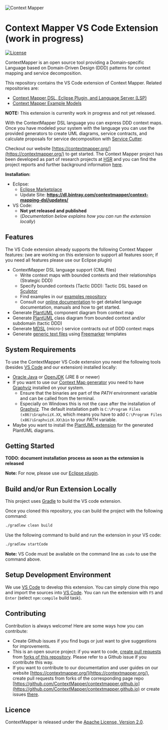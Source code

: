 ![Context Mapper](https://raw.githubusercontent.com/wiki/ContextMapper/context-mapper-dsl/logo/cm-logo-github-small.png) 
# Context Mapper VS Code Extension (work in progress)
[![License](https://img.shields.io/badge/License-Apache%202.0-blue.svg)](https://opensource.org/licenses/Apache-2.0)

ContextMapper is an open source tool providing a Domain-specific Language based on Domain-Driven Design (DDD) patterns for context mapping and service decomposition.

This repository contains the VS Code extension of Context Mapper. Related repositories are:

 * [Context Mapper DSL, Eclipse Plugin, and Language Server (LSP)](https://github.com/ContextMapper/context-mapper-dsl)
 * [Context Mapper Example Models](https://github.com/ContextMapper/context-mapper-examples)

**NOTE:** This extension is currenlty work in progress and not yet released. 

With the ContextMapper DSL language you can express DDD context maps. Once you have modeled your system with the language you can use the provided generators to create UML diagrams, service contracts, and calculate proposals for service decomposition with [Service Cutter](https://github.com/ServiceCutter/ServiceCutter).

Checkout our website [https://contextmapper.org/](https://contextmapper.org/) to get started.
The Context Mapper project has been developed as part of research projects at [HSR](https://www.hsr.ch) and you can find the project reports and further background information [here](https://contextmapper.org/background-and-publications/).

 **Installation:**
  * Eclipse:
    * [Eclipse Marketplace](https://marketplace.eclipse.org/content/context-mapper)
    * Update Site: **https://dl.bintray.com/contextmapper/context-mapping-dsl/updates/**
  * VS Code:
    * **Not yet released and published**
    * (_Documentation below explains how you can run the extension locally_)

## Features
The VS Code extension already supports the following Context Mapper features: (we are working on this extension to support all features soon; if you need all features please use our Eclipse plugin)

* ContextMapper DSL language support (CML files)
    * Write context maps with bounded contexts and their relationships (Strategic DDD)
    * Specify bounded contexts (Tactic DDD): Tactic DSL based on [Sculptor](https://github.com/sculptor/sculptor)
    * Find examples in our [examples repository](https://github.com/ContextMapper/context-mapper-examples)
    * Consult our [online documentation](https://contextmapper.org/docs/) to get detailed language documentation, manuals and how to get started.
* Generate [PlantUML](http://plantuml.com/) component diagram from context map
* Generate [PlantUML](http://plantuml.com/) class diagram from bounded context and/or subdomain (tactic DDD)
* Generate [MDSL](https://socadk.github.io/MDSL/) (micro-) service contracts out of DDD context maps
* Generate [generic text files](https://contextmapper.org/docs/generic-freemarker-generator/) using [Freemarker](https://freemarker.apache.org/) templates

## System Requirements
To use the ContextMapper VS Code extension you need the following tools (besides [VS Code](https://code.visualstudio.com/) and our extension) installed locally:

* [Oracle Java](https://www.oracle.com/technetwork/java/javase/downloads/jdk8-downloads-2133151.html) or [OpenJDK](https://openjdk.java.net/) (JRE 8 or newer)
* If you want to use our [Context Map generator](https://contextmapper.org/docs/context-map-generator/) you need to have [Graphviz](https://www.graphviz.org/) installed on your system.
    * Ensure that the binaries are part of the _PATH_ environment variable and can be called from the terminal.
    * Especially on Windows this is not the case after the installation of [Graphviz](https://www.graphviz.org/). The default installation path is
      `C:\Program Files (x86)\GraphvizX.XX`, which means you have to add `C:\Program Files (x86)\GraphvizX.XX\bin` to your _PATH_ variable.
* Maybe you want to install the [PlantUML extension](https://marketplace.visualstudio.com/items?itemName=jebbs.plantuml) for the generated PlantUML diagrams.

## Getting Started
**TODO: document installation process as soon as the extension is released**

**Note:** For now, please use our [Eclipse plugin](https://contextmapper.org/docs/getting-started/).

## Build and/or Run Extension Locally
This project uses [Gradle](https://gradle.org/) to build the VS code extension.

Once you cloned this repository, you can build the project with the following command:

```bash
./gradlew clean build
```

Use the following command to build and run the extension in your VS code:

```bash
./gradlew startCode
```

**Note:** VS Code must be available on the command line as `code` to use the command above.

## Setup Development Environment
We use [VS Code](https://code.visualstudio.com/) to develop this extension. You can simply clone this repo and import the sources into [VS Code](https://code.visualstudio.com/). You can run the extension with `F5` and `Enter` (select `npm:compile` build task).

## Contributing
Contribution is always welcome! Here are some ways how you can contribute:
 * Create Github issues if you find bugs or just want to give suggestions for improvements.
 * This is an open source project: if you want to code, [create pull requests](https://help.github.com/articles/creating-a-pull-request/) from [forks of this repository](https://help.github.com/articles/fork-a-repo/). Please refer to a Github issue if you contribute this way.
 * If you want to contribute to our documentation and user guides on our website [https://contextmapper.org/](https://contextmapper.org/), create pull requests from forks of the corresponding page repo [https://github.com/ContextMapper/contextmapper.github.io](https://github.com/ContextMapper/contextmapper.github.io) or create issues [there](https://github.com/ContextMapper/contextmapper.github.io/issues).

## Licence
ContextMapper is released under the [Apache License, Version 2.0](http://www.apache.org/licenses/LICENSE-2.0).
